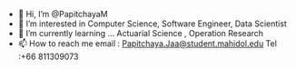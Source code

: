 - 👋 Hi, I’m @PapitchayaM
- 👀 I’m interested in Computer Science, Software Engineer, Data Scientist
- 🌱 I’m currently learning ... Actuarial Science , Operation Research
- 📫 How to reach me 
       email : Papitchaya.Jaa@student.mahidol.edu 
       Tel :+66 811309073

<!---
PapitchayaM/PapitchayaM is a ✨ special ✨ repository because its `README.md` (this file) appears on your GitHub profile.
You can click the Preview link to take a look at your changes.
--->
